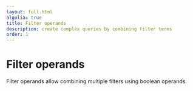 ```yaml
---
layout: full.html
algolia: true
title: Filter operands
description: create complex queries by combining filter terms
order: 1
---
```


# Filter operands

Filter operands allow combining multiple filters using boolean operands.
